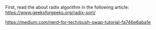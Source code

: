 First, read the about radix algorithm in the following article:
https://www.geeksforgeeks.org/radix-sort/


https://medium.com/nerd-for-tech/push-swap-tutorial-fa746e6aba1e
